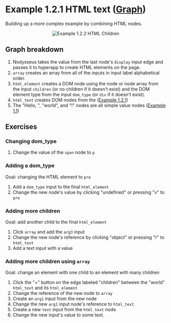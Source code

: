 # Example 1.2.1 HTML text ([Graph](https://nodysseus.ulysses.codes/#example_1_2_2))
Building up a more complex example by combining HTML nodes.

<div align="center">
    <img src="https://gitlab.com/ulysses.codes/nodysseus/-/raw/main/docs/examples/images/1_2_2_graph.png" title="Example 1.2.2 HTML Children" />
</div>


## Graph breakdown

1. Nodysseus takes the value from the last node's `display` input edge and passes it to hyperapp to create HTML elements on the page.
2. `array` creates an array from all of the inputs in input label alphabetical order.
3. `html_element` creates a DOM node using the node or node array from the input `children` (or no children if it doesn't exist) and the DOM element type from the input `dom_type` (or `div` if it doesn't exist).
4. `html_text` creates DOM nodes from the ([Example 1.2.1](https://gitlab.com/ulysses.codes/nodysseus/-/blob/main/docs/examples/1_2_1_html_text.md))
6. The "Hello, ", "world", and "!" nodes are all simple value nodes ([Example 1.1](https://gitlab.com/ulysses.codes/nodysseus/-/blob/main/docs/examples/1_1_viewing_data.md))

## Exercises

### Changing dom_type

1. Change the value of the `span` node to `p`

### Adding a dom_type
Goal: changing the HTML element to `pre`

1. Add a `dom_type` input to the final `html_element`
2. Change the new node's value by clicking "undefined" or pressing "v" to `pre`

### Adding more children
Goal: add another child to the final `html_element`

1. Click `array` and add the `arg3` input
2. Change the new node's reference by clicking "object" or pressing "r" to `html_text`
3. Add a text input with a value

### Adding more children using `array`
Goal: change an element with one child to an element with many children

1. Click the "+" button on the edge labeled "children" between the "world" `html_text` and its `html_element`
2. Change the reference of the new node to `array`
3. Create an `arg1` input from the new node
4. Change the new `arg1` input node's reference to `html_text`
5. Create a new `text` input from the `html_text` node
6. Change the new input's value to some text.